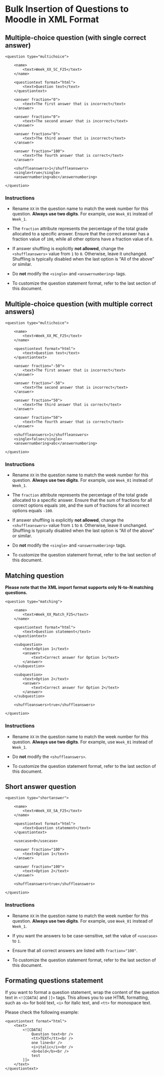 # Bulk Insertion of Questions to Moodle in XML Format

## Multiple-choice question (with single correct answer)

```
<question type="multichoice">

    <name>
        <text>Week_XX_SC_F25</text>
    </name>

    <questiontext format="html">
        <text>Question text</text>
    </questiontext>

    <answer fraction="0">
        <text>The first answer that is incorrect</text>
    </answer>

    <answer fraction="0">
        <text>The second answer that is incorrect</text>
    </answer>

    <answer fraction="0">
        <text>The third answer that is incorrect</text>
    </answer>

    <answer fraction="100">
        <text>The fourth answer that is correct</text>
    </answer>

    <shuffleanswers>1</shuffleanswers>
    <single>true</single>
    <answernumbering>abc</answernumbering>

</question>
```

### Instructions

* Rename `XX` in the question name to match the week number for this question. **Always use two digits**. For example, use `Week_01` instead of `Week_1`.  

* The `fraction` attribute represents the percentage of the total grade allocated to a specific answer. Ensure that the correct answer has a fraction value of `100`, while all other options have a fraction value of `0`.  

* If answer shuffling is explicitly **not allowed**, change the `<shuffleanswers>` value from `1` to `0`. Otherwise, leave it unchanged. Shuffling is typically disabled when the last option is “All of the above” or similar.  

* Do **not** modify the `<single>` and `<answernumbering>` tags.  

* To customize the question statement format, refer to the last section of this document.

## Multiple-choice question (with multiple correct answers)

```
<question type="multichoice">

    <name>
        <text>Week_XX_MC_F25</text>
    </name>

    <questiontext format="html">
        <text>Question text</text>
    </questiontext>

    <answer fraction="-50">
        <text>The first answer that is incorrect</text>
    </answer>

    <answer fraction="-50">
        <text>The second answer that is incorrect</text>
    </answer>

    <answer fraction="50">
        <text>The third answer that is correct</text>
    </answer>

    <answer fraction="50">
        <text>The fourth answer that is correct</text>
    </answer>

    <shuffleanswers>1</shuffleanswers>
    <single>false</single>
    <answernumbering>abc</answernumbering>

</question>
```

### Instructions

* Rename `XX` in the question name to match the week number for this question. **Always use two digits**. For example, use `Week_01` instead of `Week_1`.  

* The `fraction` attribute represents the percentage of the total grade allocated to a specific answer. Ensure that the sum of fractions for all correct options equals `100`, and the sum of fractions for all incorrect options equals `-100`.  

* If answer shuffling is explicitly **not allowed**, change the `<shuffleanswers>` value from `1` to `0`. Otherwise, leave it unchanged. Shuffling is typically disabled when the last option is “All of the above” or similar.  

* Do **not** modify the `<single>` and `<answernumbering>` tags.  

* To customize the question statement format, refer to the last section of this document.

## Matching question

**Please note that the XML import format supports only N-to-N matching questions.**

```
<question type="matching">

    <name>
        <text>Week_XX_Match_F25</text>
    </name>
    
    <questiontext format="html">
        <text>Question statement</text>
    </questiontext>

    <subquestion>
        <text>Option 1</text>
        <answer>
            <text>Correct answer for Option 1</text>
        </answer>
    </subquestion>

    <subquestion>
        <text>Option 2</text>
        <answer>
            <text>Correct answer for Option 2</text>
        </answer>
    </subquestion>

    <shuffleanswers>true</shuffleanswers>

</question>
```

### Instructions

* Rename `XX` in the question name to match the week number for this question. **Always use two digits**. For example, use `Week_01` instead of `Week_1`.  

* Do **not** modify the `<shuffleanswers>`.  

* To customize the question statement format, refer to the last section of this document.

## Short answer question

```
<question type="shortanswer">

    <name>
        <text>Week_XX_SA_F25</text>
    </name>
    
    <questiontext format="html">
        <text>Question statement</text>
    </questiontext>

    <usecase>0</usecase>

    <answer fraction="100">
        <text>Option 1</text>
    </answer>

    <answer fraction="100">
        <text>Option 2</text>
    </answer>

    <shuffleanswers>true</shuffleanswers>

</question>
```

### Instructions

* Rename `XX` in the question name to match the week number for this question. **Always use two digits**. For example, use `Week_01` instead of `Week_1`.  

* If you want the answers to be case-sensitive, set the value of `<usecase>` to `1`.  

* Ensure that all correct answers are listed with `fraction="100"`.

* To customize the question statement format, refer to the last section of this document.

## Formating questions statement

If you want to format a question statement, wrap the content of the question text in `<![CDATA[` and `]]>` tags. This allows you to use HTML formatting, such as `<b>` for bold text, `<i>` for italic text, and `<tt>` for monospace text. 

Please check the following example:

```
<questiontext format="html">
    <text>
        <![CDATA[
            Question text<br />
            <tt>TEXT</tt><br />
            one line<br />
            <i>italic</i><br />
            <b>bold</b><br />
            test
        ]]>
    </text>
</questiontext>
```



